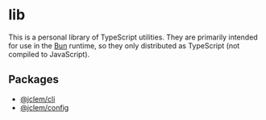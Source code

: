 # lib

This is a personal library of TypeScript utilities. They are primarily intended
for use in the [Bun](https://bun.sh/) runtime, so they only distributed as
TypeScript (not compiled to JavaScript).

## Packages

- [@jclem/cli](./packages/cli)
- [@jclem/config](./packages/config)
